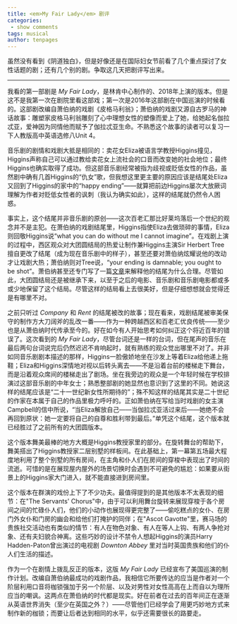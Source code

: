 ```yaml
---
title: <em>My Fair Lady</em> 剧评
categories:
 - show comments
tags: musical
author: tenpages
---
```


虽然没有看到《阴道独白》，但是好像还是在国际妇女节前看了几个重点探讨了女性话题的剧；还有几个别的剧。争取这几天把剧评写出来。

<!--more-->
---

我看的第一部剧是 _My Fair Lady_，是林肯中心制作的、2018年上演的版本。但是这不是我第一次在剧院里看这部戏；第一次是2016年这部剧在中国巡演的时候看的。这部剧改编自萧伯纳的戏剧《皮格马利翁》；萧伯纳的戏剧又源自古罗马的神话故事：雕塑家皮格马利翁雕刻了心中理想女性的塑像而爱上了她，给她起名伽拉忒亚，爱神因为同情他而赋予了伽拉忒亚生命。不熟悉这个故事的读者可以复习一下人教版高中英语选修八Unit 4。

音乐剧的剧情和戏剧大抵是相同的：卖花女Eliza被语言学教授Higgins撞见，Higgins声称自己可以通过教给卖花女上流社会的口音而改变她的社会地位；最终Higgins也确实取得了成功。但这部音乐剧经常被指为歧视或贬低女性的作品，虽然剧中确有几首Higgins的“仇女”歌，但我想这里更主要的原因应该是结尾处Eliza又回到了Higgins的家中的“happy ending”——就算把前边Higgins屡次大放厥词理解为作者对贬低女性者的讽刺（我认为确实如此），这样的结尾就仍然令人困惑。

事实上，这个结尾并非音乐剧的原创——这次百老汇那比好莱坞落后一个世纪的观念并不是主犯。在萧伯纳的戏剧结尾里，Higgins指使Eliza去做琐碎的事情，Eliza则回敬Higgins说“what you can do without me I cannot imagine”。在戏剧上演的过程中，西区观众对大团圆结局的热爱让制作兼Higgins主演Sir Herbert Tree擅自更改了结尾（成为现在音乐剧中的样子），甚至还要对萧伯纳炫耀说他的改动才让戏剧大热；萧伯纳则对Tree说，“your ending is damnable; you ought to be shot”。萧伯纳甚至还专门写了一篇[文章](https://www.bartleby.com/138/6.html)来解释他的结尾为什么合理。尽管如此，大团圆结局还是被继承下来，以至于之后的电影、音乐剧和音乐剧电影都或多或少地保留了这个结局。尽管这样的结局看上去很美好，但是仔细想想就会觉得还是有哪里不对。

之前只听过 _Company_ 和 _Rent_ 的结尾被改的故事；现在看来，戏剧结尾被审美保守的制作方大刀阔斧的乱改一番——作为一种跨越西区和百老汇优良传统——至少也是从萧伯纳时代传承至今的。好在如今有人开始思考如何纠正这个将近百年的错误了。这次看到的 _My Fair Lady_，尽管台词还是一样的台词，但在尾声的音乐在最后两句台词说完后仍然迟迟不肯响起时，就有熟练的观众觉出哪里不对了。并非如同音乐剧剧本描述的那样，Higgins一脸傲娇地坐在沙发上等着Eliza给他递上拖鞋；Eliza和Higgins深情地对视以后转头离去——不是沿着台前的楼梯走下舞台，而是沿着观众席间的楼梯走出了剧场。坐在我旁边的观众是一个年轻时候在学校排演过这部音乐剧的中年女士；熟悉整部剧的她显然也意识到了这里的不同。她说这样的结尾应该是“二十一世纪新女性所期待的”；殊不知这样的结尾其实是二十世纪的作家在本属于自己的作品里极力呼吁的。正如萧伯纳在写给当时戏剧的女主演Campbell的信中所说，“当Eliza解放自己——当伽拉忒亚活过来后——她绝不会再回到原状：她一定要将自己的自尊和胜利带到最后。”单凭这个结尾，这个版本就已经胜过了之前所有的大团圆版本。

这个版本舞美最棒的地方大概是Higgins教授家里的部分。在旋转舞台的帮助下，舞美搭出了Higgins教授家二层别墅的样板间。在此基础上，第一幕第五场最大程度地利用了整个别墅的所有房间，在主角和仆人们在房间的穿梭中表现出了时间的流逝。可惜的是在展现屋内屋外的场景切换时会遇到不可避免的尴尬：如果要从街景上的Higgins家大门进入，就不能直接进到房间里。

这个版本在群演的戏份上下了不少功夫。最值得提到的是其他版本不太表现的细节：在"The Servants' Chorus"中，由于可以利用舞台旋转来展现穿梭于各个房间之间的忙碌仆人们，他们的小动作也展现得更完整了——偷吃糕点的女仆、在房门外女仆和门房的幽会和给他们打掩护的同伴；在"Ascot Gavotte"里，赛马场的贵族社交活动也有类似的情节：有人在物色对象、有人在等人上钩、有两人争抢对象、还有夫妇貌合神离。这些巧妙的设计不禁令人想起Higgins的演员Harry Hadden-Paton曾出演过的电视剧 _Downton Abbey_ 里对当时英国贵族和他们的仆人们生活的描述。

作为一个在剧情上拨乱反正的版本，这版 _My Fair Lady_ 已经宣布了美国巡演的制作计划。改编自萧伯纳最成功的戏剧作品，我相信它所要传达的应当是作者对一个阶层利用口音将枷锁强加于另一个阶层、以及对男性对女性高高在上而自以为理所应当的嘲讽。这两点在萧伯纳的时代都是现实。好在前者在过去的百年间正在逐渐从英语世界消失（至少在英国之外？）——尽管他们已经学会了用更巧妙地方式来制作新的枷锁；而要让后者达到相同的水平，似乎还需要很长的路要走。
